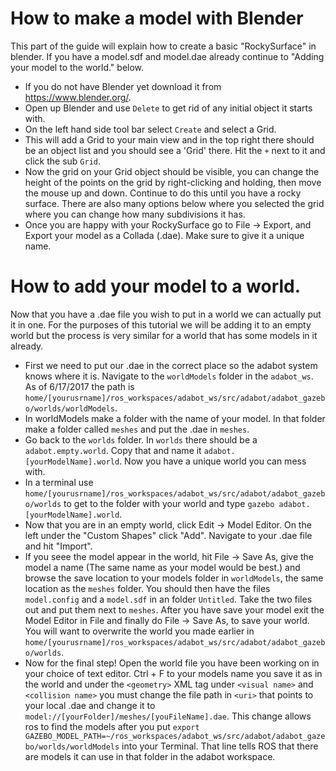 # How to make a model with Blender
This part of the guide will explain how to create a basic "RockySurface" in blender. If you have a model.sdf and model.dae already continue to "Adding your model to the world." below.
- If you do not have Blender yet download it from https://www.blender.org/.
- Open up Blender and use `Delete` to get rid of any initial object it starts with.
- On the left hand side tool bar select `Create` and select a Grid.
- This will add a Grid to your main view and in the top right there should be an object list and you should see a 'Grid' there. Hit the `+` next to it and click the sub `Grid`.
- Now the grid on your Grid object should be visible, you can change the height of the points on the grid by right-clicking and holding, then move the mouse up and down. Continue to do this until you have a rocky surface. There are also many options below where you selected the grid where you can change how many subdivisions it has.
- Once you are happy with your RockySurface go to File -> Export, and Export your model as a Collada (.dae). Make sure to give it a unique name.

# How to add your model to a world.
Now that you have a .dae file you wish to put in a world we can actually put it in one. For the purposes of this tutorial we will be adding it to an empty world but the process is very similar for a world that has some models in it already.
- First we need to put our .dae in the correct place so the adabot system knows where it is. Navigate to the `worldModels` folder in the `adabot_ws`. As of 6/17/2017 the path is `home/[yourusrname]/ros_workspaces/adabot_ws/src/adabot/adabot_gazebo/worlds/worldModels`.
- In worldModels make a folder with the name of your model. In that folder make a folder called `meshes` and put the .dae in `meshes`.
- Go back to the `worlds` folder. In `worlds` there should be a `adabot.empty.world`. Copy that and name it `adabot.[yourModelName].world`. Now you have a unique world you can mess with.
- In a terminal use `home/[yourusrname]/ros_workspaces/adabot_ws/src/adabot/adabot_gazebo/worlds` to get to the folder with your world and type `gazebo adabot.[yourModelName].world`.
- Now that you are in an empty world, click Edit -> Model Editor. On the left under the "Custom Shapes" click "Add". Navigate to your .dae file and hit "Import".
- If you seee the model appear in the world, hit File -> Save As, give the model a name (The same name as your model would be best.) and browse the save location to your models folder in `worldModels`, the same location as the `meshes` folder. You should then have the files `model.config` and a `model.sdf` in an folder `Untitled`. Take the two files out and put them next to `meshes`. After you have save your model exit the Model Editor in File and finally do File -> Save As, to save your world. You will want to overwrite the world you made earlier in `home/[yourusrname]/ros_workspaces/adabot_ws/src/adabot/adabot_gazebo/worlds`.
- Now for the final step! Open the world file you have been working on in your choice of text editor. Ctrl + F to your models name you save it as in the world and under the `<geometry>` XML tag under `<visual name>` and `<collision name>` you must change the file path in `<uri>` that points to your local .dae and change it to `model://[yourFolder]/meshes/[youFileName].dae`. This change allows ros to find the models after you put `export GAZEBO_MODEL_PATH=~/ros_workspaces/adabot_ws/src/adabot/adabot_gazebo/worlds/worldModels` into your Terminal. That line tells ROS that there are models it can use in that folder in the adabot workspace.
